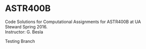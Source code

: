 # ASTR400B

Code Solutions for Computational Assignments for ASTR400B at UA Steward
Spring 2016.  
Instructor: G. Besla 

Testing Branch
